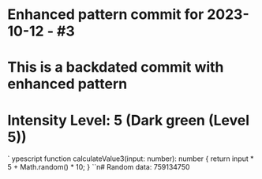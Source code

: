 ﻿# Enhanced pattern commit for 2023-10-12 - #3
# This is a backdated commit with enhanced pattern
# Intensity Level: 5 (Dark green (Level 5))
`	ypescript
function calculateValue3(input: number): number {
    return input * 5 + Math.random() * 10;
}
``n# Random data: 759134750

